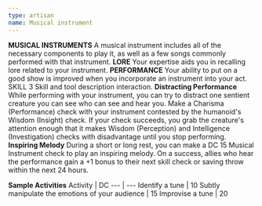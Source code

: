 ```yaml
---
type: artisan
name: Musical instrument
---
```


__MUSICAL INSTRUMENTS__
A musical instrument includes all of the necessary components to play it, as well as a few songs commonly performed with that instrument.
__LORE__
Your expertise aids you in recalling lore related to your instrument.
__PERFORMANCE__
Your ability to put on a good show is improved when you incorporate an instrument into your act.
SKILL 3
Skill and tool description interaction.
__Distracting Performance__
While performing with your instrument, you can try to distract one sentient creature you can see who can see and hear you. Make a Charisma (Performance) check with your instrument contested by the humanoid's Wisdom (Insight) check. If your check succeeds, you grab the creature's attention enough that it makes Wisdom (Perception) and Intelligence (Investigation) checks with disadvantage until you stop performing.
__Inspiring Melody__
During a short or long rest, you can make a DC 15 Musical Instrument check to play an inspiring melody. On a success, allies who hear the performance gain a +1 bonus to their next skill check or saving throw within the next 24 hours.

__Sample Activities__
Activity | DC
--- | ---
Identify a tune | 10
Subtly manipulate the emotions of your audience | 15
Improvise a tune | 20

